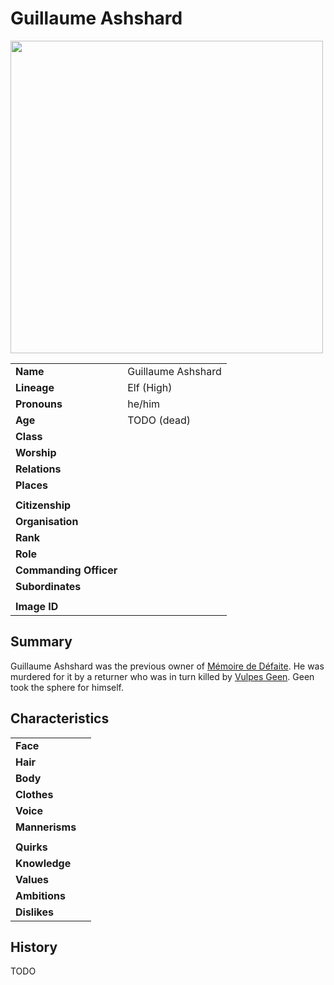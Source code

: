 # Guillaume Ashshard

<img src="https://raw.githubusercontent.com/jesskelsall/astarus-images/main/characters/portraits/imageid.png" height="500" />

|||
| --- | --- |
| **Name** | Guillaume Ashshard | character.3
| **Lineage** | Elf (High) |
| **Pronouns** | he/him |
| **Age** | TODO (dead) |
| **Class** | |
| **Worship** | |
| **Relations** | |
| **Places** | |
|||
| **Citizenship** | |
| **Organisation** | |
| **Rank** | |
| **Role** | |
| **Commanding Officer** | |
| **Subordinates** | |
|||
| **Image ID** | |

## Summary

Guillaume Ashshard was the previous owner of [Mémoire de Défaite](../items/echneshment/memory-spheres/memoire-de-defaite.md). He was murdered for it by a returner who was in turn killed by [Vulpes Geen](vulpes-geen.md). Geen took the sphere for himself.

## Characteristics

| | |
| --- | --- |
| **Face** | | characteristics.2
| **Hair** | |
| **Body** | |
| **Clothes** | |
| **Voice** | |
| **Mannerisms** | |
| | |
| **Quirks** | |
| **Knowledge** | |
| **Values** | |
| **Ambitions** | |
| **Dislikes** | |

## History

TODO
